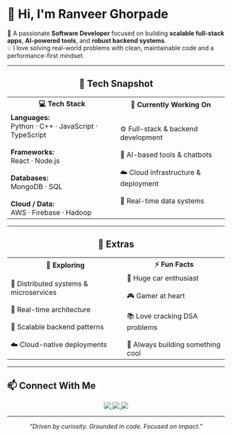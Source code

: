 # 👋 Hi, I'm Ranveer Ghorpade

🚀 A passionate **Software Developer** focused on building **scalable full-stack apps**, **AI-powered tools**, and **robust backend systems**.  
💡 I love solving real-world problems with clean, maintainable code and a performance-first mindset.

---

<div align="center">
  <h2>💼 Tech Snapshot</h2>

  <table>
    <tr>
      <th>💻 <strong>Tech Stack</strong></th>
      <th>🚀 <strong>Currently Working On</strong></th>
    </tr>
    <tr>
      <td>
        <strong>Languages:</strong><br>Python · C++ · JavaScript · TypeScript <br><br>
        <strong>Frameworks:</strong><br>React · Node.js <br><br>
        <strong>Databases:</strong><br>MongoDB · SQL <br><br>
        <strong>Cloud / Data:</strong><br>AWS · Firebase · Hadoop
      </td>
      <td>
        ⚙️ Full-stack & backend development <br><br>
        🤖 AI-based tools & chatbots <br><br>
        ☁️ Cloud infrastructure & deployment <br><br>
        🧪 Real-time data systems
      </td>
    </tr>
  </table>
</div>

---

<div align="center">
  <h2>🧠 Extras</h2>

  <table>
    <tr>
      <th>🌱 <strong>Exploring</strong></th>
      <th>⚡ <strong>Fun Facts</strong></th>
    </tr>
    <tr>
      <td>
        🧩 Distributed systems & microservices <br><br>
        📡 Real-time architecture <br><br>
        🚀 Scalable backend patterns <br><br>
        ☁️ Cloud-native deployments
      </td>
      <td>
        🚗 Huge car enthusiast <br><br>
        🎮 Gamer at heart <br><br>
        📚 Love cracking DSA problems <br><br>
        💭 Always building something cool
      </td>
    </tr>
  </table>
</div>

---

## 📫 Connect With Me

<p align="center">
  <a href="https://www.linkedin.com/in/ranveer-ghorpade-gg">
    <img src="https://img.shields.io/badge/LinkedIn-0077B5?style=for-the-badge&logo=linkedin&logoColor=white" />
  </a>
  <a href="https://github.com/ReeVNaR?tab=repositories">
    <img src="https://img.shields.io/badge/GitHub-181717?style=for-the-badge&logo=github&logoColor=white" />
  </a>
  <a href="https://www.instagram.com/ranveer._.15">
    <img src="https://img.shields.io/badge/Instagram-E4405F?style=for-the-badge&logo=instagram&logoColor=white" />
  </a>
</p>

---

<div align="center">
  <em>“Driven by curiosity. Grounded in code. Focused on impact.”</em>
</div>
